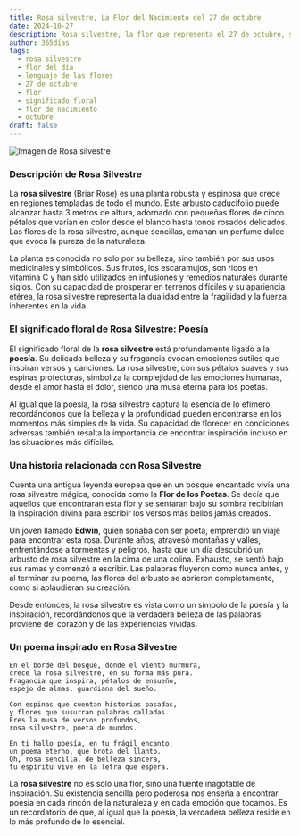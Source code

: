 ```yaml
---
title: Rosa silvestre, La Flor del Nacimiento del 27 de octubre
date: 2024-10-27
description: Rosa silvestre, la flor que representa el 27 de octubre, simboliza Poesía. Descubre su fascinante historia, significado en el lenguaje de las flores y una poesía que celebra su belleza.
author: 365días
tags:
  - rosa silvestre
  - flor del día
  - lenguaje de las flores
  - 27 de octubre
  - flor
  - significado floral
  - flor de nacimiento
  - octubre
draft: false
---
```


![Imagen de Rosa silvestre](https://cdn.pixabay.com/photo/2018/05/10/10/39/brambles-3387246_1280.jpg#center)


### Descripción de Rosa Silvestre

La **rosa silvestre** (Briar Rose) es una planta robusta y espinosa que crece en regiones templadas de todo el mundo. Este arbusto caducifolio puede alcanzar hasta 3 metros de altura, adornado con pequeñas flores de cinco pétalos que varían en color desde el blanco hasta tonos rosados delicados. Las flores de la rosa silvestre, aunque sencillas, emanan un perfume dulce que evoca la pureza de la naturaleza.

La planta es conocida no solo por su belleza, sino también por sus usos medicinales y simbólicos. Sus frutos, los escaramujos, son ricos en vitamina C y han sido utilizados en infusiones y remedios naturales durante siglos. Con su capacidad de prosperar en terrenos difíciles y su apariencia etérea, la rosa silvestre representa la dualidad entre la fragilidad y la fuerza inherentes en la vida.

### El significado floral de Rosa Silvestre: Poesía

El significado floral de la **rosa silvestre** está profundamente ligado a la **poesía**. Su delicada belleza y su fragancia evocan emociones sutiles que inspiran versos y canciones. La rosa silvestre, con sus pétalos suaves y sus espinas protectoras, simboliza la complejidad de las emociones humanas, desde el amor hasta el dolor, siendo una musa eterna para los poetas.

Al igual que la poesía, la rosa silvestre captura la esencia de lo efímero, recordándonos que la belleza y la profundidad pueden encontrarse en los momentos más simples de la vida. Su capacidad de florecer en condiciones adversas también resalta la importancia de encontrar inspiración incluso en las situaciones más difíciles.

### Una historia relacionada con Rosa Silvestre

Cuenta una antigua leyenda europea que en un bosque encantado vivía una rosa silvestre mágica, conocida como la **Flor de los Poetas**. Se decía que aquellos que encontraran esta flor y se sentaran bajo su sombra recibirían la inspiración divina para escribir los versos más bellos jamás creados.

Un joven llamado **Edwin**, quien soñaba con ser poeta, emprendió un viaje para encontrar esta rosa. Durante años, atravesó montañas y valles, enfrentándose a tormentas y peligros, hasta que un día descubrió un arbusto de rosa silvestre en la cima de una colina. Exhausto, se sentó bajo sus ramas y comenzó a escribir. Las palabras fluyeron como nunca antes, y al terminar su poema, las flores del arbusto se abrieron completamente, como si aplaudieran su creación.

Desde entonces, la rosa silvestre es vista como un símbolo de la poesía y la inspiración, recordándonos que la verdadera belleza de las palabras proviene del corazón y de las experiencias vividas.

### Un poema inspirado en Rosa Silvestre

```
En el borde del bosque, donde el viento murmura,  
crece la rosa silvestre, en su forma más pura.  
Fragancia que inspira, pétalos de ensueño,  
espejo de almas, guardiana del sueño.

Con espinas que cuentan historias pasadas,  
y flores que susurran palabras calladas.  
Eres la musa de versos profundos,  
rosa silvestre, poeta de mundos.

En ti hallo poesía, en tu frágil encanto,  
un poema eterno, que brota del llanto.  
Oh, rosa sencilla, de belleza sincera,  
tu espíritu vive en la letra que espera.
```

La **rosa silvestre** no es solo una flor, sino una fuente inagotable de inspiración. Su existencia sencilla pero poderosa nos enseña a encontrar poesía en cada rincón de la naturaleza y en cada emoción que tocamos. Es un recordatorio de que, al igual que la poesía, la verdadera belleza reside en lo más profundo de lo esencial.
